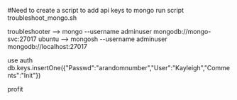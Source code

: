 #Need to create a script to add api keys to mongo
run script troubleshoot_mongo.sh

troubleshooter --> mongo --username adminuser mongodb://mongo-svc:27017
ubuntu --> mongosh --username adminuser mongodb://localhost:27017

use auth
db.keys.insertOne({"Passwd":"arandomnumber","User":"Kayleigh","Comments":"Init"})

profit

